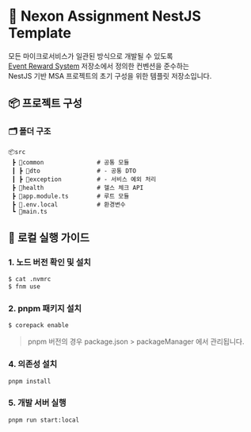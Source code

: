# 🧭 Nexon Assignment NestJS Template

모든 마이크로서비스가 일관된 방식으로 개발될 수 있도록  
[Event Reward System](https://github.com/argon1025/nexon-assignment?tab=readme-ov-file#-api-%EA%B7%9C%EC%95%BD) 저장소에서 정의한 컨벤션을 준수하는  
NestJS 기반 MSA 프로젝트의 초기 구성을 위한 템플릿 저장소입니다.

## 📦 프로젝트 구성

### 🗂 폴더 구조

```
📦src
 ┣ 📂common               # 공통 모듈
 ┃ ┣ 📂dto                # - 공통 DTO
 ┃ ┣ 📂exception          # - 서비스 예외 처리
 ┣ 📂health               # 헬스 체크 API
 ┣ 📜app.module.ts        # 루트 모듈
 ┣ 📜.env.local           # 환경변수
 ┗ 📜main.ts
```

## 🚀 로컬 실행 가이드

### 1. 노드 버전 확인 및 설치

```bash
$ cat .nvmrc
$ fnm use
```

### 2. pnpm 패키지 설치

```bash
$ corepack enable
```

> pnpm 버전의 경우 package.json > packageManager 에서 관리됩니다.

### 4. 의존성 설치

```bash
pnpm install
```

### 5. 개발 서버 실행

```bash
pnpm run start:local
```
